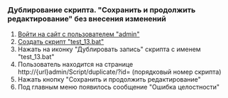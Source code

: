 ### Дублирование скрипта. "Сохранить и продолжить редактирование" без внесения изменений

1. [Войти на сайт с пользователем "admin"](../../../../0.%20Шаги/1.%20Войти%20на%20сайт%20с%20пользователем%20username.md)
1. [Создать скрипт "test_13.bat"](../../../../0.%20Шаги/2.%20Создать%20скрипт%20с%20именем%20test_name.md)
1. Нажать на иконку "Дублировать запись" скрипта с именем "test_13.bat"
1. Пользователь находится на странице http://{url}admin/Script/duplicate/?id= (порядковый номер скрипта)
1. Нажать кнопку "Сохранить и продолжить редактирование"
1. Под главным меню появилось сообщение "Ошибка целостности"
